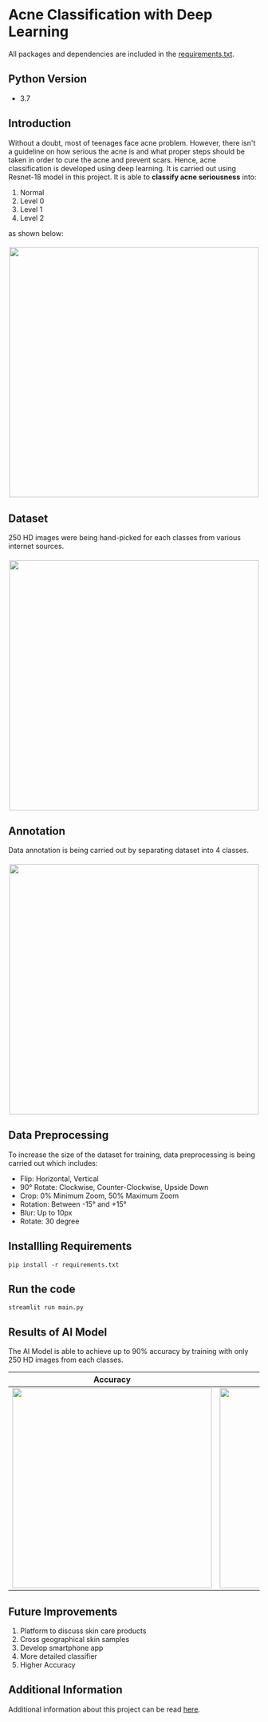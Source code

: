# Acne Classification with Deep Learning
All packages and dependencies are included in the [requirements.txt](https://github.com/yinchuangsum/acne_demo/blob/master/requirements.txt). 

## Python Version
- 3.7

## Introduction
Without a doubt, most of teenages face acne problem. However, there isn't a guideline on how serious the acne is and what proper steps should be taken in order to cure the acne and prevent scars. Hence, acne classification is developed using deep learning. It is carried out using Resnet-18 model in this project. It is able to **classify acne seriousness** into:

  1. Normal
  2. Level 0
  3. Level 1
  4. Level 2

as shown below:

<h4 align="center"> <img src="https://user-images.githubusercontent.com/22144223/172897371-43b293af-8c4a-46aa-bcaa-6e801dbdbed2.png" width="500"> </br>

## Dataset
250 HD images were being hand-picked for each classes from various internet sources. 
<h4 align="center"> <img src="https://user-images.githubusercontent.com/22144223/149659973-5242ca18-e52c-491f-aabc-f1773b39cb21.png" width="500"> </br>

## Annotation
Data annotation is being carried out by separating dataset into 4 classes.
<h4 align="center"> <img src="https://user-images.githubusercontent.com/22144223/149660036-e69fb470-9e30-4249-9b83-6a678866c157.png" width="500"> </br>

## Data Preprocessing
To increase the size of the dataset for training, data preprocessing is being carried out which includes:
- Flip:      		Horizontal, Vertical
- 90° Rotate: 	Clockwise, Counter-Clockwise, Upside Down
- Crop: 		    0% Minimum Zoom, 50% Maximum Zoom
- Rotation: 	  Between -15° and +15°
- Blur: 		    Up to 10px
- Rotate:		    30 degree

## Installling Requirements
```
pip install -r requirements.txt
```

## Run the code
```
streamlit run main.py
```

## Results of AI Model
The AI Model is able to achieve up to 90% accuracy by training with only 250 HD images from each classes. 

Accuracy             |  Loss Function |  Confusion Matrix
:-------------------------:|:-------------------------:|:-------------------------:
<img src="https://user-images.githubusercontent.com/22144223/172899927-31fe9853-21f6-4562-bb02-7874ee5ead0f.png" width="400"> | <img src="https://user-images.githubusercontent.com/22144223/172898955-6d6467ab-6d6c-4d9e-a142-7be887d74401.png" width="400"> | <img src="https://user-images.githubusercontent.com/22144223/179527348-045a6f02-a2ca-44df-ac2d-cb550944d87b.png" width="400">



## Future Improvements
1. Platform to discuss skin care products
2. Cross geographical skin samples
3. Develop smartphone app
4. More detailed classifier
5. Higher Accuracy

## Additional Information
Additional information about this project can be read [here](https://docs.google.com/presentation/d/1f4I75eh2MxlMGislCCR2iAQR7PfxG1FbuIr79Q8eg30/edit?usp=sharing).
